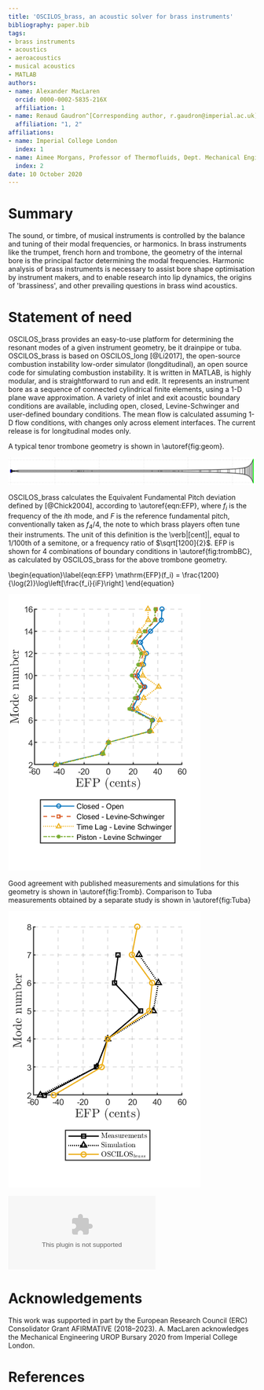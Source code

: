 ```yaml
---
title: 'OSCILOS_brass, an acoustic solver for brass instruments'
bibliography: paper.bib
tags:
- brass instruments
- acoustics
- aeroacoustics
- musical acoustics
- MATLAB
authors:
- name: Alexander MacLaren
  orcid: 0000-0002-5835-216X
  affiliation: 1
- name: Renaud Gaudron^[Corresponding author, r.gaudron@imperial.ac.uk]
  affiliation: "1, 2"
affiliations:
- name: Imperial College London
  index: 1
- name: Aimee Morgans, Professor of Thermofluids, Dept. Mechanical Engineering, Imperial College London
  index: 2
date: 10 October 2020
---
```


# Summary

 The sound, or timbre, of musical instruments is controlled by the 
 balance and tuning of their modal frequencies, or harmonics. In brass 
 instruments like the trumpet, french horn and trombone, the geometry 
 of the internal bore is the principal factor determining the modal 
 frequencies. Harmonic analysis of brass instruments is necessary to 
 assist bore shape optimisation by instrument makers, and to enable 
 research into lip dynamics, the origins of 'brassiness', and other 
 prevailing questions in brass wind acoustics. 


# Statement of need

OSCILOS_brass provides an easy-to-use platform for determining the 
resonant modes of a given instrument geometry, be it drainpipe or tuba. OSCILOS_brass is based on 
OSCILOS_long [@Li2017], the open-source combustion instability low-order 
simulator (longditudinal), an open source code for simulating 
combustion instability. It is written in MATLAB, is highly modular, and 
is straightforward to run and edit. It represents an instrument bore as 
a sequence of connected cylindrical finite elements, using a 1-D plane wave approximation. A variety of inlet and exit acoustic 
boundary conditions are available, including open, closed, 
Levine-Schwinger and user-defined boundary conditions. The mean flow is 
calculated assuming 1-D flow conditions, with changes only 
across element interfaces. The current release is for longitudinal 
modes only.

A typical tenor trombone geometry is shown in \autoref{fig:geom}.

![Trombone bore profile from [@Bilbao2013] as represented by OSCILOS_brass\label{fig:geom}](figures/TromboneGeometry.png)

OSCILOS_brass calculates the Equivalent Fundamental Pitch deviation 
defined by [@Chick2004], according to \autoref{eqn:EFP}, where 
$f_i$ is the frequency of the $i$th mode, and $F$ is the reference 
fundamental pitch, conventionally taken as $f_4/4$, the note to which 
brass players often tune their instruments. The unit of this definition 
is the \verb|[cent]|, equal to $1/100$th of a semitone, or a frequency 
ratio of $\sqrt[1200]{2}$. EFP is shown for 4 combinations of boundary 
conditions in \autoref{fig:trombBC}, as calculated by OSCILOS_brass for 
the above trombone geometry.

\begin{equation}\label{eqn:EFP}
	\mathrm{EFP}(f_i) = \frac{1200}{\log(2)}\log\left[\frac{f_i}{iF}\right]
\end{equation}

![EFP output by OSCILOS_brass for 4 sets of boundary conditions applied to the trombone geometry from [@Bilbao2013]\label{fig:trombBC}](figures/TromboneBCsEFP.png)

Good agreement with published measurements and simulations for this geometry is shown in \autoref{fig:Tromb}. Comparison to Tuba measurements obtained by a separate study is shown in \autoref{fig:Tuba}

![OSCILOS_brass EFP comparison to results for trombone geometry from [@Bilbao2013]\label{fig:Tromb}](figures/TromboneEFP.png)

![OSCILOS_brass EFP comparison to results for tuba geometry from [@Norman2013]\label{fig:Tuba}](figures/TubaEFP.eps)

# Acknowledgements

This work was supported in part by the European Research Council (ERC) 
Consolidator Grant AFIRMATIVE (2018–2023). A. MacLaren acknowledges the 
Mechanical Engineering UROP Bursary 2020 from Imperial College London.

# References
